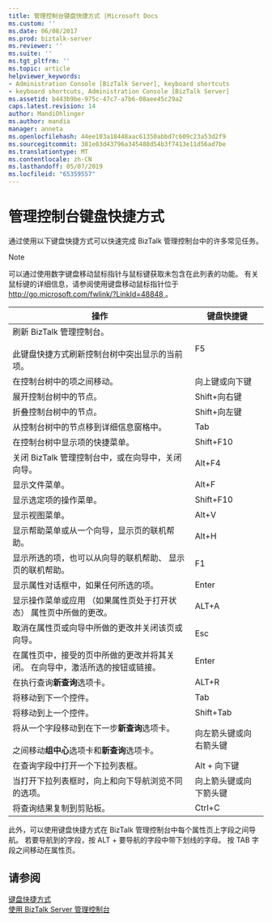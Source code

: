 ```yaml
---
title: 管理控制台键盘快捷方式 |Microsoft Docs
ms.custom: ''
ms.date: 06/08/2017
ms.prod: biztalk-server
ms.reviewer: ''
ms.suite: ''
ms.tgt_pltfrm: ''
ms.topic: article
helpviewer_keywords:
- Administration Console [BizTalk Server], keyboard shortcuts
- keyboard shortcuts, Administration Console [BizTalk Server]
ms.assetid: b443b9be-975c-47c7-a7b6-08aee45c29a2
caps.latest.revision: 14
author: MandiOhlinger
ms.author: mandia
manager: anneta
ms.openlocfilehash: 44ee103a18448aac61350abbd7c609c23a53d2f9
ms.sourcegitcommit: 381e83d43796a345488d54b3f7413e11d56ad7be
ms.translationtype: MT
ms.contentlocale: zh-CN
ms.lasthandoff: 05/07/2019
ms.locfileid: "65359557"
---
```

# <a name="administration-console-keyboard-shortcuts"></a>管理控制台键盘快捷方式
通过使用以下键盘快捷方式可以快速完成 BizTalk 管理控制台中的许多常见任务。  
  
> [!NOTE]
>  可以通过使用数字键盘移动鼠标指针与鼠标键获取未包含在此列表的功能。 有关鼠标键的详细信息，请参阅使用键盘移动鼠标指针位于[ http://go.microsoft.com/fwlink/?LinkId=48848 ](http://go.microsoft.com/fwlink/?LinkId=48848)。  
  
|操作|键盘快捷键|  
|------------|-----------------------|  
|刷新 BizTalk 管理控制台。<br /><br /> 此键盘快捷方式刷新控制台树中突出显示的当前项。|F5|  
|在控制台树中的项之间移动。|向上键或向下键|  
|展开控制台树中的节点。|Shift+向右键|  
|折叠控制台树中的节点。|Shift+向左键|  
|从控制台树中的节点移到详细信息窗格中。|Tab|  
|在控制台树中显示项的快捷菜单。|Shift+F10|  
|关闭 BizTalk 管理控制台中，或在向导中，关闭向导。|Alt+F4|  
|显示文件菜单。|Alt+F|  
|显示选定项的操作菜单。|Shift+F10|  
|显示视图菜单。|Alt+V|  
|显示帮助菜单或从一个向导，显示页的联机帮助。|Alt+H|  
|显示所选的项，也可以从向导的联机帮助、 显示页的联机帮助。|F1|  
|显示属性对话框中，如果任何所选的项。|Enter|  
|显示操作菜单或应用 （如果属性页处于打开状态） 属性页中所做的更改。|ALT+A|  
|取消在属性页或向导中所做的更改并关闭该页或向导。|Esc|  
|在属性页中，接受的页中所做的更改并将其关闭。 在向导中，激活所选的按钮或链接。|Enter|  
|在执行查询**新查询**选项卡。|ALT+R|  
|将移动到下一个控件。|Tab|  
|将移动到上一个控件。|Shift+Tab|  
|将从一个字段移动到在下一步**新查询**选项卡。<br /><br /> 之间移动**组中心**选项卡和**新查询**选项卡。|向左箭头键或向右箭头键|  
|在查询字段中打开一个下拉列表框。|Alt + 向下键|  
|当打开下拉列表框时，向上和向下导航浏览不同的选项。|向上箭头键或向下箭头键|  
|将查询结果复制到剪贴板。|Ctrl+C|  
  
 此外，可以使用键盘快捷方式在 BizTalk 管理控制台中每个属性页上字段之间导航。 若要导航到的字段，按 ALT + 要导航的字段中带下划线的字母。 按 TAB 字段之间移动在属性页。  
  
## <a name="see-also"></a>请参阅  
 [键盘快捷方式](../core/keyboard-shortcuts.md)   
 [使用 BizTalk Server 管理控制台](../core/using-the-biztalk-server-administration-console.md)